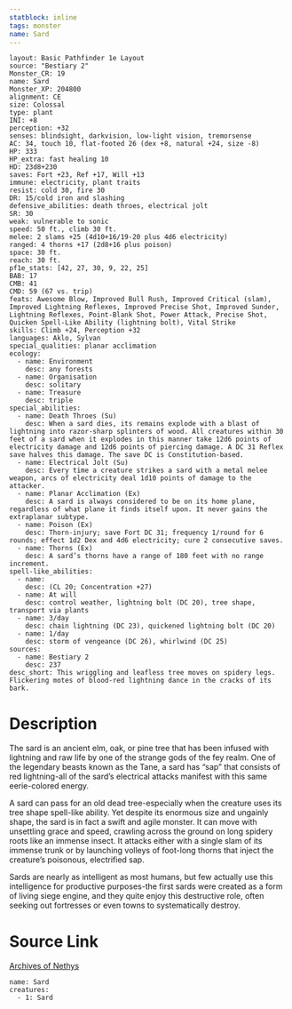 ```yaml
---
statblock: inline
tags: monster
name: Sard
---
```

```statblock
layout: Basic Pathfinder 1e Layout
source: "Bestiary 2"
Monster_CR: 19
name: Sard
Monster_XP: 204800
alignment: CE
size: Colossal
type: plant
INI: +8
perception: +32
senses: blindsight, darkvision, low-light vision, tremorsense
AC: 34, touch 10, flat-footed 26 (dex +8, natural +24, size -8)
HP: 333
HP_extra: fast healing 10
HD: 23d8+230
saves: Fort +23, Ref +17, Will +13
immune: electricity, plant traits
resist: cold 30, fire 30
DR: 15/cold iron and slashing
defensive_abilities: death throes, electrical jolt
SR: 30
weak: vulnerable to sonic
speed: 50 ft., climb 30 ft.
melee: 2 slams +25 (4d10+16/19-20 plus 4d6 electricity)
ranged: 4 thorns +17 (2d8+16 plus poison)
space: 30 ft.
reach: 30 ft.
pf1e_stats: [42, 27, 30, 9, 22, 25]
BAB: 17
CMB: 41
CMD: 59 (67 vs. trip)
feats: Awesome Blow, Improved Bull Rush, Improved Critical (slam), Improved Lightning Reflexes, Improved Precise Shot, Improved Sunder, Lightning Reflexes, Point-Blank Shot, Power Attack, Precise Shot, Quicken Spell-Like Ability (lightning bolt), Vital Strike
skills: Climb +24, Perception +32
languages: Aklo, Sylvan
special_qualities: planar acclimation
ecology:
  - name: Environment
    desc: any forests
  - name: Organisation
    desc: solitary
  - name: Treasure
    desc: triple
special_abilities:
  - name: Death Throes (Su)
    desc: When a sard dies, its remains explode with a blast of lightning into razor-sharp splinters of wood. All creatures within 30 feet of a sard when it explodes in this manner take 12d6 points of electricity damage and 12d6 points of piercing damage. A DC 31 Reflex save halves this damage. The save DC is Constitution-based.
  - name: Electrical Jolt (Su)
    desc: Every time a creature strikes a sard with a metal melee weapon, arcs of electricity deal 1d10 points of damage to the attacker.
  - name: Planar Acclimation (Ex)
    desc: A sard is always considered to be on its home plane, regardless of what plane it finds itself upon. It never gains the extraplanar subtype.
  - name: Poison (Ex)
    desc: Thorn-injury; save Fort DC 31; frequency 1/round for 6 rounds; effect 1d2 Dex and 4d6 electricity; cure 2 consecutive saves.
  - name: Thorns (Ex)
    desc: A sard’s thorns have a range of 180 feet with no range increment.
spell-like_abilities:
  - name:
    desc: (CL 20; Concentration +27)
  - name: At will
    desc: control weather, lightning bolt (DC 20), tree shape, transport via plants
  - name: 3/day
    desc: chain lightning (DC 23), quickened lightning bolt (DC 20)
  - name: 1/day
    desc: storm of vengeance (DC 26), whirlwind (DC 25)
sources:
  - name: Bestiary 2
    desc: 237
desc_short: This wriggling and leafless tree moves on spidery legs. Flickering motes of blood-red lightning dance in the cracks of its bark.
```
# Description
The sard is an ancient elm, oak, or pine tree that has been infused with lightning and raw life by one of the strange gods of the fey realm. One of the legendary beasts known as the Tane, a sard has “sap” that consists of red lightning-all of the sard’s electrical attacks manifest with this same eerie-colored energy.

A sard can pass for an old dead tree-especially when the creature uses its tree shape spell-like ability. Yet despite its enormous size and ungainly shape, the sard is in fact a swift and agile monster. It can move with unsettling grace and speed, crawling across the ground on long spidery roots like an immense insect. It attacks either with a single slam of its immense trunk or by launching volleys of foot-long thorns that inject the creature’s poisonous, electrified sap.

Sards are nearly as intelligent as most humans, but few actually use this intelligence for productive purposes-the first sards were created as a form of living siege engine, and they quite enjoy this destructive role, often seeking out fortresses or even towns to systematically destroy.
# Source Link
[Archives of Nethys](https://aonprd.com/MonsterDisplay.aspx?ItemName=Sard)
```encounter-table
name: Sard
creatures:
  - 1: Sard
```
